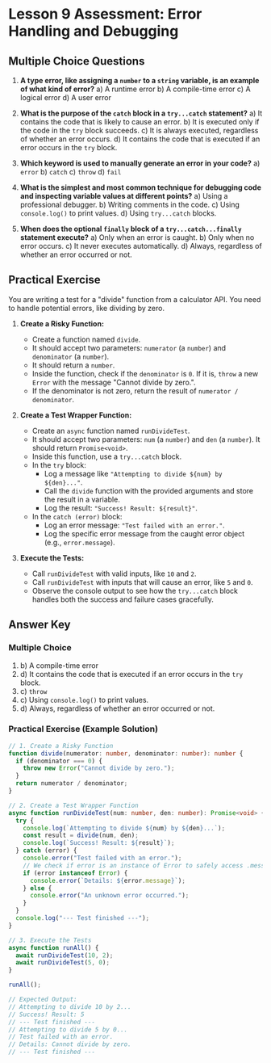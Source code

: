 # Lesson 9 Assessment: Error Handling and Debugging

## Multiple Choice Questions

1.  **A type error, like assigning a `number` to a `string` variable, is an example of what kind of error?**
    a)  A runtime error
    b)  A compile-time error
    c)  A logical error
    d)  A user error

2.  **What is the purpose of the `catch` block in a `try...catch` statement?**
    a)  It contains the code that is likely to cause an error.
    b)  It is executed only if the code in the `try` block succeeds.
    c)  It is always executed, regardless of whether an error occurs.
    d)  It contains the code that is executed if an error occurs in the `try` block.

3.  **Which keyword is used to manually generate an error in your code?**
    a)  `error`
    b)  `catch`
    c)  `throw`
    d)  `fail`

4.  **What is the simplest and most common technique for debugging code and inspecting variable values at different points?**
    a)  Using a professional debugger.
    b)  Writing comments in the code.
    c)  Using `console.log()` to print values.
    d)  Using `try...catch` blocks.

5.  **When does the optional `finally` block of a `try...catch...finally` statement execute?**
    a)  Only when an error is caught.
    b)  Only when no error occurs.
    c)  It never executes automatically.
    d)  Always, regardless of whether an error occurred or not.

## Practical Exercise

You are writing a test for a "divide" function from a calculator API. You need to handle potential errors, like dividing by zero.

1.  **Create a Risky Function:**
    -   Create a function named `divide`.
    -   It should accept two parameters: `numerator` (a `number`) and `denominator` (a `number`).
    -   It should return a `number`.
    -   Inside the function, check if the `denominator` is `0`. If it is, `throw` a new `Error` with the message "Cannot divide by zero.".
    -   If the denominator is not zero, return the result of `numerator / denominator`.

2.  **Create a Test Wrapper Function:**
    -   Create an `async` function named `runDivideTest`.
    -   It should accept two parameters: `num` (a `number`) and `den` (a `number`). It should return `Promise<void>`.
    -   Inside this function, use a `try...catch` block.
    -   In the `try` block:
        -   Log a message like `"Attempting to divide ${num} by ${den}..."`.
        -   Call the `divide` function with the provided arguments and store the result in a variable.
        -   Log the result: `"Success! Result: ${result}"`.
    -   In the `catch (error)` block:
        -   Log an error message: `"Test failed with an error."`.
        -   Log the specific error message from the caught error object (e.g., `error.message`).

3.  **Execute the Tests:**
    -   Call `runDivideTest` with valid inputs, like `10` and `2`.
    -   Call `runDivideTest` with inputs that will cause an error, like `5` and `0`.
    -   Observe the console output to see how the `try...catch` block handles both the success and failure cases gracefully.

## Answer Key

### Multiple Choice
1.  b) A compile-time error
2.  d) It contains the code that is executed if an error occurs in the `try` block.
3.  c) `throw`
4.  c) Using `console.log()` to print values.
5.  d) Always, regardless of whether an error occurred or not.

### Practical Exercise (Example Solution)
```typescript
// 1. Create a Risky Function
function divide(numerator: number, denominator: number): number {
  if (denominator === 0) {
    throw new Error("Cannot divide by zero.");
  }
  return numerator / denominator;
}

// 2. Create a Test Wrapper Function
async function runDivideTest(num: number, den: number): Promise<void> {
  try {
    console.log(`Attempting to divide ${num} by ${den}...`);
    const result = divide(num, den);
    console.log(`Success! Result: ${result}`);
  } catch (error) {
    console.error("Test failed with an error.");
    // We check if error is an instance of Error to safely access .message
    if (error instanceof Error) {
      console.error(`Details: ${error.message}`);
    } else {
      console.error("An unknown error occurred.");
    }
  }
  console.log("--- Test finished ---");
}

// 3. Execute the Tests
async function runAll() {
  await runDivideTest(10, 2);
  await runDivideTest(5, 0);
}

runAll();

// Expected Output:
// Attempting to divide 10 by 2...
// Success! Result: 5
// --- Test finished ---
// Attempting to divide 5 by 0...
// Test failed with an error.
// Details: Cannot divide by zero.
// --- Test finished ---